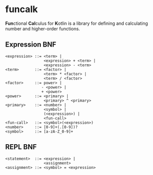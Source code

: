 funcalk
=======
**Fun**ctional **Cal**culus for **K**otlin is a library for defining and calculating
number and higher-order functions. 

Expression BNF
--------------
    <expression> ::= <term> |
                     <expression> + <term> |
                     <expression> - <term>
    <term>       ::= <factor> |
                     <term> * <factor> |
                     <term> / <factor>
    <factor>     ::= power> |
                    - <power> |
                    + <power>
    <power>      ::= <primary> |
                     <primary> ^ <primary>
    <primary>    ::= <number> |
                     <symbol> |
                     (<expression>) |
                     <fun-call>   
    <fun-call>   ::= <symbol>(<expression>)   
    <number>     ::= [0-9]+(.[0-9])?
    <symbol>     ::= [a-zA-Z_0-9]+

REPL BNF
--------------
    <statement>  ::= <expression> |
                     <assignment>
    <assignment> ::= <symbol> = <expression>
